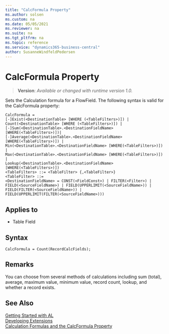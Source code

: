 ```yaml
---
title: "CalcFormula Property"
ms.author: solsen
ms.custom: na
ms.date: 05/05/2021
ms.reviewer: na
ms.suite: na
ms.tgt_pltfrm: na
ms.topic: reference
ms.service: "dynamics365-business-central"
author: SusanneWindfeldPedersen
---
```

[//]: # (START>DO_NOT_EDIT)
[//]: # (IMPORTANT:Do not edit any of the content between here and the END>DO_NOT_EDIT.)
[//]: # (Any modifications should be made in the .xml files in the ModernDev repo.)
# CalcFormula Property
> **Version**: _Available or changed with runtime version 1.0._

Sets the Calculation formula for a FlowField.
The following syntax is valid for the CalcFormula property:

```
CalcFormula =
[-]Exist(<DestinationTable> [WHERE (<TableFilters>)]) |
Count(<DestinationTable> [WHERE (<TableFilters>)]) |
[-]Sum(<DestinationTable>.<DestinationFieldName> [WHERE(<TableFilters>)])|
[-]Average(<DestinationTable>.<DestinationFieldName> [WHERE(<TableFilters>)]) |
Min(<DestinationTable>.<DestinationFieldName> [WHERE(<TableFilters>)]) |
Max(<DestinationTable>.<DestinationFieldName> [WHERE(<TableFilters>)]) |
Lookup(<DestinationTable>.<DestinationFieldName> [WHERE(<TableFilters>)])
<TableFilters> ::= <TableFilter> {,<TableFilter>}
<TableFilter> ::=
<DestinationFieldName> = CONST(<FieldConst>) | FILTER(<Filter>) | FIELD(<SourceFieldName>) | FIELD(UPPERLIMIT(<SourceFieldName>)) |
FIELD(FILTER(<SourceFieldName>)) | FIELD(UPPERLIMIT(FILTER(<SourceFieldName>)))
```


## Applies to
-   Table Field

[//]: # (IMPORTANT: END>DO_NOT_EDIT)

## Syntax

```AL
CalcFormula = Count(RecordCalcFields);
```
  
## Remarks  
 You can choose from several methods of calculations including sum (total), average, maximum value, minimum value, record count, lookup, and whether a record exists.  

## See Also  
[Getting Started with AL](../devenv-get-started.md)  
[Developing Extensions](../devenv-dev-overview.md)  
[Calculation Formulas and the CalcFormula Property](../devenv-calculation-formulas-and-the-calcformula-property.md)